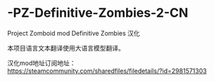 # -PZ-Definitive-Zombies-2-CN

Project Zomboid mod Definitive Zombies 汉化

本项目语言文本翻译使用大语言模型翻译。

汉化mod地址订阅地址：https://steamcommunity.com/sharedfiles/filedetails/?id=2981571303